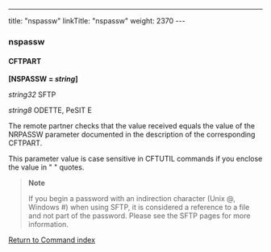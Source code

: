 ---
title: "nspassw"
linkTitle: "nspassw"
weight: 2370
--- <span id="nspassw"></span>

### nspassw

#### CFTPART

******[NSPASSW =
*string*]******

*string32* SFTP

*string8* ODETTE, PeSIT E

The remote partner checks that the value received equals the value of
the NRPASSW parameter documented in the description of the corresponding
CFTPART.

This parameter value is case sensitive in CFTUTIL commands if you enclose the value in " " quotes.

> **Note**
>
> If you begin a password with an indirection character (Unix @, Windows #) when using SFTP, it is considered a reference to a file and not part of the password. Please see the SFTP pages for more information.

[Return to Command index](../../)
